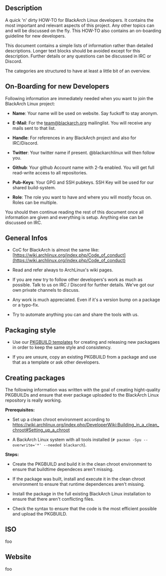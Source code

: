 ## Description

A quick 'n' dirty HOW-TO for BlackArch Linux developers. It contains the most
important and relevant aspects of this project. Any other topics can and will be
discussed on the fly. This HOW-TO also contains an on-boarding guideline for
new developers.

This document contains a simple lists of information rather than detailed
descriptions. Longer text blocks should be avoided except for this description.
Further details or any questions can be discussed in IRC or Discord.

The categories are structured to have at least a little bit of an overview.


## On-Boarding for new Developers

Following information are immediately needed when you want to join the BlackArch
Linux project:

- **Name**: Your name will be used on website. Say fuckoff to stay anonym.

- **E-Mail**: For the team@blackarch.org mailinglist. You will receive any mails
sent to that list.

- **Handle**: For references in any BlackArch project and also for IRC/Discord.

- **Twitter**: Your twitter name if present. @blackarchlinux will then follow
you.

- **Github**: Your github Account name with 2-fa enabled. You will get full
read-write access to all repositories.

- **Pub-Keys**: Your GPG and SSH pubkeys. SSH Key will be used for our shared
build-system.

- **Role**: The role you want to have and where you will mostly focus on. Roles
can be multiple.

You should then continue reading the rest of this document once all information
are given and everything is setup. Anything else can be discussed on IRC.


## General Infos

- CoC for BlackArch is almost the same like:
[https://wiki.archlinux.org/index.php/Code_of_conduct](https://wiki.archlinux.org/index.php/Code_of_conduct)

- Read and refer always to ArchLinux's wiki pages.

- If you are new try to follow other developers's work as much as possible. Talk
  to us on IRC / Discord for further details. We've got our own private channels
  to discuss.

- Any work is much appreciated. Even if it's a version bump on a package or a
  typo-fix.

- Try to automate anything you can and share the tools with us.


## Packaging style

- Use our [PKGBUILD templates](https://github.com/BlackArch/blackarch-pkgbuilds)
  for creating and releasing new packagaes in order to keep the same style and
  consistency.

- If you are unsure, copy an existing PKGBUILD from a package and use that as a
  template or ask other developers.
  
  
## Creating packages

The following information was written with the goal of creating hight-quality PKGBUILDs and ensure that ever package uploaded to the BlackArch Linux repository is really working.

**Prerequisites:**

- Set up a clean chroot environment according to https://wiki.archlinux.org/index.php/DeveloperWiki:Building_in_a_clean_chroot#Setting_up_a_chroot

- A BackArch Linux system with all tools installed (`# pacman -Syu --overwrite='*' --needed blackarch`).

**Steps:**

- Create the PKGBUILD and build it in the clean chroot environment to ensure that buildtime dependeces aren't missing.

- If the package was built, install and execute it in the clean chroot environment to ensure that runtime dependences aren't missing.

- Install the package in the full existing BlackArch Linux installation to ensure that there aren't conflicting files.

- Check the syntax to ensure that the code is the most efficient possible and upload the PKGBUILD.

## ISO

foo


## Website

foo

